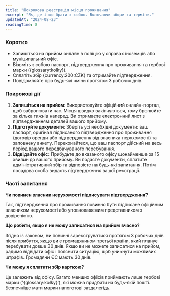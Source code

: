 ```yaml
---
title: "Покрокова реєстрація місця проживання"
excerpt: "Як, де і що брати з собою. Включаючи збори та терміни."
updatedAt: "2024-08-23"
readingTime: 8
---
```


### Коротко

*   Запишіться на прийом онлайн в поліцію у справах іноземців або муніципальний офіс.
*   Візьміть з собою паспорт, підтвердження про проживання та гербові марки ({glossary:kolky}).
*   Сплатіть збір {currency:200:CZK} та отримайте підтвердження.
*   Повідомляйте про будь-які зміни протягом 3 робочих днів.

### Покрокові дії

1.  **Запишіться на прийом**: Використовуйте офіційний онлайн-портал, щоб забронювати час. Місця швидко закінчуються, тому бронюйте за кілька тижнів наперед. Ви отримаєте електронний лист з підтвердженням деталей вашого прийому.
2.  **Підготуйте документи**: Зберіть усі необхідні документи: ваш паспорт, оригінал підписаного підтвердження про проживання (договір оренди або підтвердження від власника нерухомості) та заповнену анкету. Переконайтеся, що ваш паспорт дійсний на весь період вашого передбачуваного перебування.
3.  **Відвідайте офіс**: Прибудьте до вказаного офісу щонайменше за 15 хвилин до вашого прийому. Ви подасте документи, сплатите адміністративний збір та відповісте на будь-які запитання. Потім посадова особа видасть підтвердження вашої реєстрації.

### Часті запитання

**Чи повинен власник нерухомості підписувати підтвердження?**

Так, підтвердження про проживання повинно бути підписане офіційним власником нерухомості або уповноваженим представником з довіреністю.

**Що робити, якщо я не можу записатися на прийом вчасно?**

Згідно із законом, ви повинні зареєструватися протягом 3 робочих днів після прибуття, якщо ви є громадянином третьої країни, який планує перебувати довше 30 днів. Якщо ви не можете записатися на прийом, радимо відвідати офіс і пояснити ситуацію, щоб уникнути можливих штрафів. Громадяни ЄС мають 30 днів.

**Чи можу я сплатити збір карткою?**

Це залежить від офісу. Багато менших офісів приймають лише гербові марки ('{glossary:kolky}'), які можна придбати на будь-якій пошті. Безпечніше мати марки напоготові заздалегідь.
